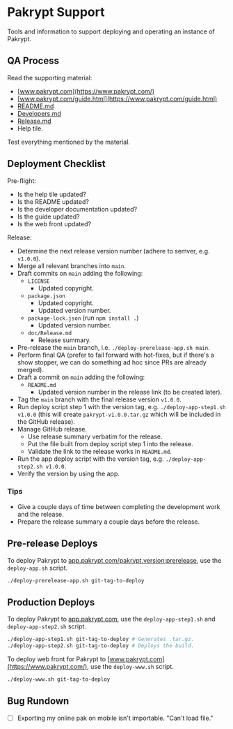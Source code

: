 # Pakrypt Support

Tools and information to support deploying and operating an instance of Pakrypt.

## QA Process

Read the supporting material:

* [www.pakrypt.com](https://www.pakrypt.com/)
* [www.pakrypt.com/guide.html](https://www.pakrypt.com/guide.html)
* [README.md](https://github.com/fractalate/pakrypt)
* [Developers.md](https://github.com/fractalate/pakrypt/blob/main/doc/Developers.md)
* [Release.md](https://github.com/fractalate/pakrypt/blob/main/doc/Release.md)
* Help tile.

Test everything mentioned by the material.

## Deployment Checklist

Pre-flight:

* Is the help tile updated?
* Is the README updated?
* Is the developer documentation updated?
* Is the guide updated?
* Is the web front updated?

Release:

* Determine the next release version number (adhere to semver, e.g. `v1.0.0`).
* Merge all relevant branches into `main`.
* Draft commits on `main` adding the following:
  - `LICENSE`
    - Updated copyright.
  - `package.json`
    - Updated copyright.
    - Updated version number.
  - `package-lock.json` (run `npm install .`)
    - Updated version number.
  - `doc/Release.md`
    - Release summary.
* Pre-release the `main` branch, i.e. `./deploy-prerelease-app.sh main`.
* Perform final QA (prefer to fail forward with hot-fixes, but if there's a show stopper, we can do something ad hoc since PRs are already merged).
* Draft a commit on `main` adding the following:
  - `README.md`
    - Updated version number in the release link (to be created later).
* Tag the `main` branch with the final release version `v1.0.0`.
* Run deploy script step 1 with the version tag, e.g. `./deploy-app-step1.sh v1.0.0` (this will create `pakrypt-v1.0.0.tar.gz` which will be included in the GitHub release).
* Manage GitHub release.
  - Use release summary verbatim for the release.
  - Put the file built from deploy script step 1 into the release.
  - Validate the link to the release works in `README.md`.
* Run the app deploy script with the version tag, e.g. `./deploy-app-step2.sh v1.0.0`.
* Verify the version by using the app.

### Tips

* Give a couple days of time between completing the development work and the release.
* Prepare the release summary a couple days before the release.

## Pre-release Deploys

To deploy Pakrypt to [app.pakrypt.com/pakrypt.version:prerelease](https://app.pakrypt.com/pakrypt.version:prerelease), use the `deploy-app.sh` script.

```bash
./deploy-prerelease-app.sh git-tag-to-deploy
```

## Production Deploys

To deploy Pakrypt to [app.pakrypt.com](https://app.pakrypt.com/), use the `deploy-app-step1.sh` and `deploy-app-step2.sh` script.

```bash
./deploy-app-step1.sh git-tag-to-deploy # Generates .tar.gz.
./deploy-app-step2.sh git-tag-to-deploy # Deploys the build.
```

To deploy web front for Pakrypt to [www.pakrypt.com](https://www.pakrypt.com/), use the `deploy-www.sh` script.

```bash
./deploy-www.sh git-tag-to-deploy
```

## Bug Rundown

* [ ] Exporting my online pak on mobile isn't importable. "Can't load file."
